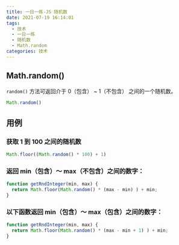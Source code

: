 ```yaml
---
title: 一日一练-JS 随机数
date: 2021-07-19 16:14:01
tags:
  - 技术
  - 一日一练
  - 随机数
  - Math.random
categories: 技术
---
```



## Math.random()
`random()` 方法可返回介于 0（包含） ~ 1（不包含） 之间的一个随机数。
```js
Math.random()
```

## 用例
### 获取 1 到 100 之间的随机数
```js
Math.floor((Math.random() * 100) + 1)
```

<!--more-->

### 返回 min（包含）～ max（不包含）之间的数字：
```js
function getRndInteger(min, max) {
  return Math.floor(Math.random() * (max - min) ) + min;
}
```

### 以下函数返回 min（包含）～ max（包含）之间的数字：
```js
function getRndInteger(min, max) {
  return Math.floor(Math.random() * (max - min + 1) ) + min;
}
```